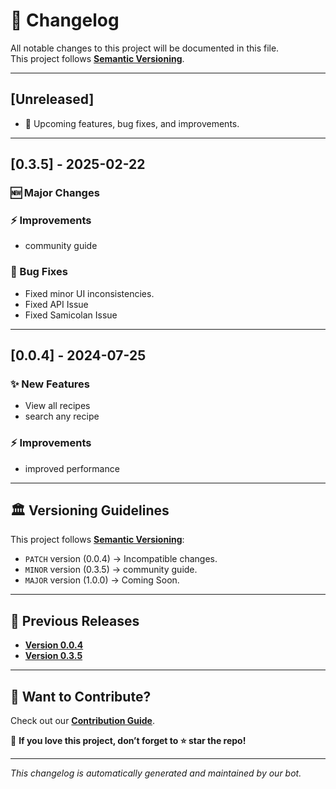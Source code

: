 # 📜 Changelog

All notable changes to this project will be documented in this file.  
This project follows **[Semantic Versioning](https://semver.org/)**.

---

## [Unreleased]

- 🚀 Upcoming features, bug fixes, and improvements.

---

## [0.3.5] - 2025-02-22

### 🆕 Major Changes

### ⚡ Improvements

- community guide

### 🐛 Bug Fixes

- Fixed minor UI inconsistencies.
- Fixed API Issue
- Fixed Samicolan Issue

---

## [0.0.4] - 2024-07-25 

### ✨ New Features

- View all recipes
- search any recipe

### ⚡ Improvements

- improved performance

---

## 🏛 Versioning Guidelines

This project follows **[Semantic Versioning](https://semver.org/)**:

- `PATCH` version (0.0.4) → Incompatible changes.
- `MINOR` version (0.3.5) → community guide.
- `MAJOR` version (1.0.0) → Coming Soon.

---

## 📜 Previous Releases

- **[Version 0.0.4](https://github.com/nexoscreator/Web-Recipe-Finder-Starter/releases/tag/v0.0.4)**
- **[Version 0.3.5](https://github.com/nexoscreator/Web-Recipe-Finder-Starter/releases/tag/v0.3.5)**

---

## 🌟 Want to Contribute?

Check out our **[Contribution Guide](CONTRIBUTING.md)**.

📌 **If you love this project, don’t forget to ⭐ star the repo!**

---

_This changelog is automatically generated and maintained by our bot._